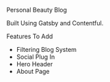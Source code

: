 Personal Beauty Blog

Built Using Gatsby and Contentful.

Features To Add
- Filtering Blog System
- Social Plug In
- Hero Header
- About Page
